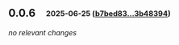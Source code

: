 ## **0.0.6**&emsp;<sub><sup>2025-06-25 ([b7bed83...3b48394](https://github.com/stenciljs/jest-stencil-runner/compare/b7bed83f0661ff65b322e72859a5413e91b1dfaa...3b4839400a401aae49c1041f67decc81ee2ba951?diff=split))</sup></sub>

*no relevant changes*
<br>


